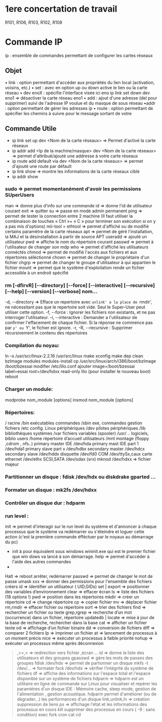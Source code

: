 # 1ere concertation de travail

R101, R106, R103, R102, R108


# Commande IP
ip : ensemble de commandes permettant de configurer les cartes réseaux

## Objet
• link : option permettant d'accéder aux propriétés du lien local (activation, voisins, etc.)
• set : avec en option up ou down active le lien ou la carte réseau
• dev enoX : spécifie l'interface visée ici eno
ip link set down dev eno1 => désactiver la carte réseau eno1
• add : ajout d'une adresse (del pour supprimer) suivi de l'adresse IP voulue et du masque de
sous réseau
•addr : option permettant de gérer les adresses ip
• route : option permettant de spécifier les chemins à suivre pour le message sortant de votre

## Commande Utile
- ip link set up dev <Nom de la carte réseaux> => Permet d'activé la carte réseaux
- ip addr add <Ip de la machine/masque> dev <Nom de la carte réseaux> => permet d'attribué/ajouté une addresse à votre carte réseaux 
- ip route add default via <Ip de la machine> dev <Nom de la carte réseaux> => permet d'ajouté une route par défault
- ip link show <Nom De Votre Interface> => montre les informations de la carte réseaux ciblé
- ip addr show <Nom De Votre Interface>




### sudo => permet momentanément d'avoir les permissions SUperUsers
man => donne plus d'info sur une commande 
id => donne l'id de utilisateur courant
exit => quitter
su => passe en mode admin permanent
ping => permet de tester la connection entre 2 machine (Il faut
utiliser la combinaison de touches « Ctrl »+ « C » pour terminer son exécution si on y a pas mis d'options)
mii-tool = ethtool => permet d'affiché ou de modifié certains paramètre de la carte réseaux
apt => permet de géré l'installation, la MAJ et la désinstallation à partir de source APT
useradd => ajouté un utilisateur
pwd => affiche le nom du répertoire courant
passwd => permet à l'utilisateur de changer son mdp
who => permet d'affiché les utilisateurs connéctés
chmod => permet de modifié l'accés aux fichiers et aux répertoires séléctionné 
chown => permet de changer le propriétaire d'un fichier
chgrp => permet de changer le groupe d'utilisateur à qui appartien le fichier
mount => permet que le système d'exploitation rende un fichier accessible à un endroit spécifié

### rm [-dfirvR] [--directory] [--force] [--interactive] [--recursive] [--help] [--version] [--verbose] nom...
-d, --directory => Efface un repertoire avec `unlink' a la place de `rmdir', ne nécessitant pas que le repertoire soit vide. Seul le Super-User peut utiliser
cette option.
-f, --force : Ignorer les fichiers non existants, et ne pas interroger l'utilisateur.
-i, --interactive : Demander a l'utilisateur de confirmer l'effacement de chaque fichier. Si la réponse ne commence pas par `y' ou `Y', le fichier est
ignore.
-r, -R, --recursive : Supprimer récursivement le contenu des répertoires 

### Compilation du noyau:
ln –s /usr/scr/linux-2.2.16 /usr/src/linux
make xconfig
make dep clean bzImage modules modules-install
cp /usr/src/linux/arch/i386/boot/bzImage /boot/bzessai
modifier /etc/lilo.conf ajouter
image=/boot/bzessai
label=essai
root=/dev/hdxx
read-only
lilo (pour installer le nouveau boot)
reboot

### Charger un module:
modprobe nom_module [options]
insmod nom_module [options]
  
### Répertoires:
/ racine /bin exécutables commandes
/sbin exe, commandes gestion fichiers
/etc config. Linux périphériques
/dev pilotes périphériques /lib bibliothèques systèmes
/var fichiers variables (spooler) /usr/ .. logiciels, biblio users
/home répertoire d’accueil utilisateurs
/mnt montage (floppy ,cdrom , nfs..)
primary master IDE /dev/hda primary mast IDE part 1 /dev/hda1
primary slave part x /dev/hdbx secondary master /dev/hdcx
secondary slave /dev/hddx disquette /dev/fd0
COM /dev/ttySx,caux carte ethernet /dev/ethx
SCSI,SATA /dev/sdax (srx)
mknod /dev/hdxx => fichier majeur

### Partitionner un disque : fdisk /dev/hdx ou diskdrake gparted ...
### Formater un disque : mk2fs /dev/hdxx
### Contrôler un disque dur : hdparm

### run level :
init => permet d'interagir sur le run level du système et d'annoncer à chaque processus que le système va redémarrer ou s'éteindre et loguer cette action (c'est la première commande éfféctuer par le noyaux au démarrage du pc)
- init à pour équivalent sous windows wininit.exe qui est le premier fichier que win dows va lancé à son démarrage.
help => permet d'accéder à l'aide des autres commandes 
- 
Halt => reboot arrêter, redémarrer
passwd => permet de changer le mot de passe
umask xxx => donner des permissions pour l'ensemble des fichiers créers
id => identifier un utilisateur ( UID,GIDs)
set | export => positionner des variables d’environnement
clear => effacer écran
ls => liste des fichiers (18 options !)
pwd => position dans les répertoires
mkdir => créer un répertoire
cd => change répertoire
cp => copier fichier
mv => déplacer fichier
rm,rmdir => effacer fichier ou répertoire
sort => trier des fichiers
find => rechercher un fichier ou texte
grep,rgrep => recherche d’un mot (occurrence) dans un fichier, répertoire
updatedb | locate => mise à jour de la base de recherche, rechercher dans la base
cat => afficher un fichier texte
od => affichage d’un fichier binaire
dd => conversion de fichiers
diff => comparer 2 fichiers
lp => imprimer un fichier
at => lancement de processus à un moment précis
nice => exécuter un processus à faible priorité
nohup => exécuter un processus même après déconnexion
>,>>,< => redirection vers fichier ,écran …
id => donne la liste des utilisateurs et des groupes
gpasswd => gère les mots de passes des groupes
fdisk /dev/hdx => permet de partionner un disque
mkfs -t <fs> /dev/... => formater 
fsck /dev/hdx => vérifier l’intégrité du système de fichiers
df => affiche des informations sur l'espace total et l'espace disponible sur un système de fichiers
hdparm => hdparm est un utilitaire en ligne de commande sur Linux pour visualiser et repérer les paramètres d'un disque IDE : Mémoire cache, sleep mode, gestion de l'alimentation , gestion acoustique. hdparm permet d'améliorer (ou de dégrader...) les performances d'un disque
link,unlink,ln => création suppression de liens
ps => affichage l'état et les informations des processus en cours
kill supprimer des processus en cours ( -9 : sans condition)
exec
fork
cron
cat
cd